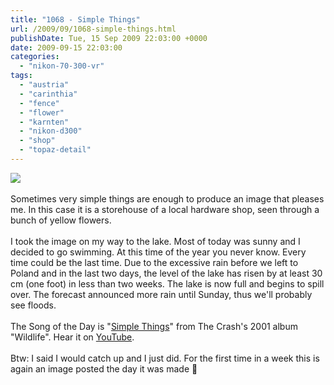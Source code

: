 ```yaml
---
title: "1068 - Simple Things"
url: /2009/09/1068-simple-things.html
publishDate: Tue, 15 Sep 2009 22:03:00 +0000
date: 2009-09-15 22:03:00
categories: 
  - "nikon-70-300-vr"
tags: 
  - "austria"
  - "carinthia"
  - "fence"
  - "flower"
  - "karnten"
  - "nikon-d300"
  - "shop"
  - "topaz-detail"
---
```

<a href="https://d25zfm9zpd7gm5.cloudfront.net/1200x1200/2009/20090915_172434_ps.jpg" target="_blank"><img src="https://d25zfm9zpd7gm5.cloudfront.net/0600x0600/2009/20090915_172434_ps.jpg"/></a><br/><br/>Sometimes very simple things are enough to produce an image that pleases me. In this case it is a storehouse of a local hardware shop, seen through a bunch of yellow flowers.<br/><br/> I took the image on my way to the lake. Most of today was sunny and I decided to go swimming. At this time of the year you never know. Every time could be the last time. Due to the excessive rain before we left to Poland and in the last two days, the level of the lake has risen by at least 30 cm (one foot) in less than two weeks. The lake is now full and begins to spill over. The forecast announced more rain until Sunday, thus we'll probably see floods.<br/><br/>The Song of the Day is "<a href="http://www.lyricsmode.com/lyrics/t/the_crash/simple_things.html" target="_blank">Simple Things</a>" from The Crash's 2001 album "Wildlife". Hear it on <a href="http://www.youtube.com/watch?v=m-YakOIJsT0" target="_blank">YouTube</a>.<br/><br/>Btw: I said I would catch up and I just did. For the first time in a week this is again an image posted the day it was made 🙂

